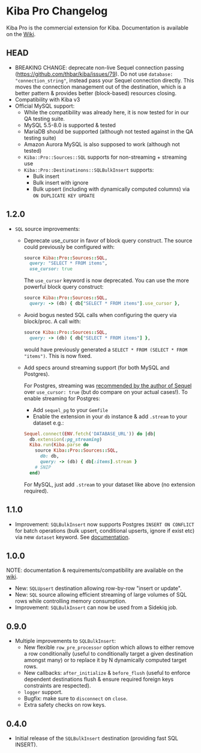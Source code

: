 Kiba Pro Changelog
==================

Kiba Pro is the commercial extension for Kiba. Documentation is available on the [Wiki](https://github.com/thbar/kiba/wiki).

HEAD
-------

- BREAKING CHANGE: deprecate non-live Sequel connection passing (https://github.com/thbar/kiba/issues/79). Do not use `database: "connection_string"`, instead pass your Sequel connection directly. This moves the connection management out of the destination, which is a better pattern & provides better (block-based) resources closing.
- Compatibility with Kiba v3
- Official MySQL support:
  - While the compatibility was already here, it is now tested for in our QA testing suite.
  - MySQL 5.5-8.0 is supported & tested
  - MariaDB should be supported (although not tested against in the QA testing suite)
  - Amazon Aurora MySQL is also supposed to work (although not tested)
  - `Kiba::Pro::Sources::SQL` supports for non-streaming + streaming use
  - `Kiba::Pro::Destinatinons::SQLBulkInsert` supports:
    - Bulk insert
    - Bulk insert with ignore
    - Bulk upsert (including with dynamically computed columns) via `ON DUPLICATE KEY UPDATE`

1.2.0
-----

- `SQL` source improvements:
  - Deprecate use_cursor in favor of block query construct. The source could previously be configured with:

    ```ruby
    source Kiba::Pro::Sources::SQL,
      query: "SELECT * FROM items",
      use_cursor: true
    ```

    The `use_cursor` keyword is now deprecated. You can use the more powerful block query construct:

    ```ruby
    source Kiba::Pro::Sources::SQL,
      query: -> (db) { db["SELECT * FROM items"].use_cursor },
    ```

  - Avoid bogus nested SQL calls when configuring the query via block/proc. A call with:
  
    ```ruby
    source Kiba::Pro::Sources::SQL,
      query: -> (db) { db["SELECT * FROM items"] },
    ```
    
    would have previously generated a `SELECT * FROM (SELECT * FROM "items")`. This is now fixed.

  - Add specs around streaming support (for both MySQL and Postgres).
  
    For Postgres, streaming was [recommended by the author of Sequel](https://groups.google.com/d/msg/sequel-talk/olznPcmEf8M/hd5Ris0pYNwJ) over `use_cursor: true` (but do compare on your actual cases!). To enable streaming for Postgres:
    - Add `sequel_pg` to your `Gemfile`
    - Enable the extension in your `db` instance & add `.stream` to your dataset e.g.:
    
    ```ruby
    Sequel.connect(ENV.fetch('DATABASE_URL')) do |db|
      db.extension(:pg_streaming)
      Kiba.run(Kiba.parse do
        source Kiba::Pro::Sources::SQL,
          db: db,
          query: -> (db) { db[:items].stream }
        # SNIP
      end)
    ```
    
    For MySQL, just add `.stream` to your dataset like above (no extension required).

1.1.0
-----

- Improvement: `SQLBulkInsert` now supports Postgres `INSERT ON CONFLICT` for batch operations (bulk upsert, conditional upserts, ignore if exist etc) via new `dataset` keyword. See [documentation](https://github.com/thbar/kiba/wiki/SQL-Bulk-Insert-Destination).

1.0.0
-----

NOTE: documentation & requirements/compatibility are available on the [wiki](https://github.com/thbar/kiba/wiki).

- New: `SQLUpsert` destination allowing row-by-row "insert or update".
- New: `SQL` source allowing efficient streaming of large volumes of SQL rows while controlling memory consumption.
- Improvement: `SQLBulkInsert` can now be used from a Sidekiq job.

0.9.0
-----

- Multiple improvements to `SQLBulkInsert`:
  - New flexible `row_pre_processor` option which allows to either remove a row conditionally (useful to conditionally target a given destination amongst many) or to replace it by N dynamically computed target rows.
  - New callbacks: `after_initialize` & `before_flush` (useful to enforce dependent destinations flush & ensure required foreign keys constraints are respected).
  - `logger` support.
  - Bugfix: make sure to `disconnect` on `close`.
  - Extra safety checks on row keys.

0.4.0
-----

- Initial release of the `SQLBulkInsert` destination (providing fast SQL INSERT).
